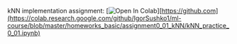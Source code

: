 kNN implementation assignment:
[![Open In Colab](https://colab.research.google.com/assets/colab-badge.svg)][https://github.com](https://colab.research.google.com/github/IgorSushko1/ml-course/blob/master/homeworks_basic/assignment0_01_kNN/kNN_practice_0_01.ipynb)
